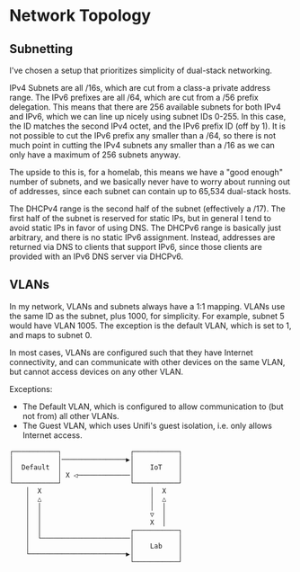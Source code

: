 # Network Topology

## Subnetting

I've chosen a setup that prioritizes simplicity of dual-stack networking.

IPv4 Subnets are all /16s, which are cut from a class-a private address range. The IPv6 prefixes are all /64, which are cut from a /56 prefix delegation. This means that there are 256 available subnets for both IPv4 and IPv6, which we can line up nicely using subnet IDs 0-255. In this case, the ID matches the second IPv4 octet, and the IPv6 prefix ID (off by 1). It is not possible to cut the IPv6 prefix any smaller than a /64, so there is not much point in cutting the IPv4 subnets any smaller than a /16 as we can only have a maximum of 256 subnets anyway.

The upside to this is, for a homelab, this means we have a "good enough" number of subnets, and we basically never have to worry about running out of addresses, since each subnet can contain up to 65,534 dual-stack hosts.

The DHCPv4 range is the second half of the subnet (effectively a /17). The first half of the subnet is reserved for static IPs, but in general I tend to avoid static IPs in favor of using DNS. The DHCPv6 range is basically just arbitrary, and there is no static IPv6 assignment. Instead, addresses are returned via DNS to clients that support IPv6, since those clients are provided with an IPv6 DNS server via DHCPv6.

## VLANs

In my network, VLANs and subnets always have a 1:1 mapping. VLANs use the same ID as the subnet, plus 1000, for simplicity. For example, subnet 5 would have VLAN 1005. The exception is the default VLAN, which is set to 1, and maps to subnet 0.

In most cases, VLANs are configured such that they have Internet connectivity, and can communicate with other devices on the same VLAN, but cannot access devices on any other VLAN.

Exceptions:

- The Default VLAN, which is configured to allow communication to (but not from) all other VLANs.
- The Guest VLAN, which uses Unifi's guest isolation, i.e. only allows Internet access.

```
┌───────────┐                 ┌───────────┐
│           │────────────────▶│           │
│  Default  │                 │    IoT    │
│           │ X ◁─────────────│           │
└───────────┘                 └───────────┘
    │  X                           │  X
    │  △                           │  △
    │  │                           │  │
    │  │                           ▽  │
    │  │                           X  │
    │  │                      ┌───────────┐
    │  └──────────────────────│           │
    │                         │    Lab    │
    └────────────────────────▶│           │
                              └───────────┘
```
